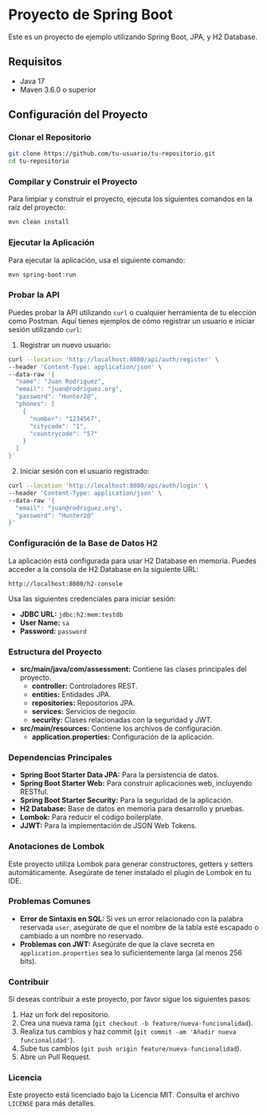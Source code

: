 # Proyecto de Spring Boot

Este es un proyecto de ejemplo utilizando Spring Boot, JPA, y H2 Database.

## Requisitos

- Java 17
- Maven 3.6.0 o superior

## Configuración del Proyecto

### Clonar el Repositorio

```sh
git clone https://github.com/tu-usuario/tu-repositorio.git
cd tu-repositorio
```

### Compilar y Construir el Proyecto

Para limpiar y construir el proyecto, ejecuta los siguientes comandos en la raíz del proyecto:

```sh
mvn clean install
```

### Ejecutar la Aplicación

Para ejecutar la aplicación, usa el siguiente comando:

```sh
mvn spring-boot:run
```

### Probar la API

Puedes probar la API utilizando `curl` o cualquier herramienta de tu elección como Postman. Aquí tienes ejemplos de cómo registrar un usuario e iniciar sesión utilizando `curl`:

1. Registrar un nuevo usuario:

```sh
curl --location 'http://localhost:8080/api/auth/register' \
--header 'Content-Type: application/json' \
--data-raw '{
  "name": "Juan Rodriguez",
  "email": "juan@rodriguez.org",
  "password": "Hunter2@",
  "phones": [
    {
      "number": "1234567",
      "citycode": "1",
      "countrycode": "57"
    }
  ]
}'
```

2. Iniciar sesión con el usuario registrado:

```sh
curl --location 'http://localhost:8080/api/auth/login' \
--header 'Content-Type: application/json' \
--data-raw '{
  "email": "juan@rodriguez.org",
  "password": "Hunter2@"
}'
```

### Configuración de la Base de Datos H2

La aplicación está configurada para usar H2 Database en memoria. Puedes acceder a la consola de H2 Database en la siguiente URL:

```
http://localhost:8080/h2-console
```

Usa las siguientes credenciales para iniciar sesión:

- **JDBC URL:** `jdbc:h2:mem:testdb`
- **User Name:** `sa`
- **Password:** `password`

### Estructura del Proyecto

- **src/main/java/com/assessment:** Contiene las clases principales del proyecto.
  - **controller:** Controladores REST.
  - **entities:** Entidades JPA.
  - **repositories:** Repositorios JPA.
  - **services:** Servicios de negocio.
  - **security:** Clases relacionadas con la seguridad y JWT.
- **src/main/resources:** Contiene los archivos de configuración.
  - **application.properties:** Configuración de la aplicación.

### Dependencias Principales

- **Spring Boot Starter Data JPA:** Para la persistencia de datos.
- **Spring Boot Starter Web:** Para construir aplicaciones web, incluyendo RESTful.
- **Spring Boot Starter Security:** Para la seguridad de la aplicación.
- **H2 Database:** Base de datos en memoria para desarrollo y pruebas.
- **Lombok:** Para reducir el código boilerplate.
- **JJWT:** Para la implementación de JSON Web Tokens.

### Anotaciones de Lombok

Este proyecto utiliza Lombok para generar constructores, getters y setters automáticamente. Asegúrate de tener instalado el plugin de Lombok en tu IDE.

### Problemas Comunes

- **Error de Sintaxis en SQL:** Si ves un error relacionado con la palabra reservada `user`, asegúrate de que el nombre de la tabla esté escapado o cambiado a un nombre no reservado.
- **Problemas con JWT:** Asegúrate de que la clave secreta en `application.properties` sea lo suficientemente larga (al menos 256 bits).

### Contribuir

Si deseas contribuir a este proyecto, por favor sigue los siguientes pasos:

1. Haz un fork del repositorio.
2. Crea una nueva rama (`git checkout -b feature/nueva-funcionalidad`).
3. Realiza tus cambios y haz commit (`git commit -am 'Añadir nueva funcionalidad'`).
4. Sube tus cambios (`git push origin feature/nueva-funcionalidad`).
5. Abre un Pull Request.

### Licencia

Este proyecto está licenciado bajo la Licencia MIT. Consulta el archivo `LICENSE` para más detalles.